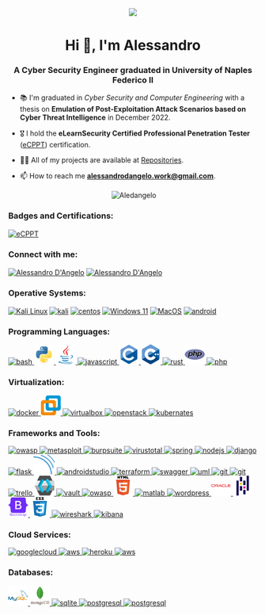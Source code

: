 <div id="header" align="center">
  <img src="https://media.giphy.com/media/iIGT8Y1rOYhBpdHh1C/giphy.gif" width="100"/>
</div>

<h1 align="center">Hi 👋, I'm Alessandro</h1>
<h3 align="center">A Cyber Security Engineer graduated in University of Naples Federico II</h3>

<!-- <p align="left"> <img src="https://komarev.com/ghpvc/?username=Aledangelo" alt="Aledangelo" /> </p> -->

- 📚 I'm graduated in _Cyber Security and Computer Engineering_ with a thesis on **Emulation of Post-Exploitation Attack Scenarios based on Cyber Threat Intelligence** in December 2022.

- 🎖️ I hold the **eLearnSecurity Certified Professional Penetration Tester** ([eCPPT](https://ine.com/learning/certifications/external/elearnsecurity-mobile-application-penetration-tester)) certification.
 
- 👨‍💻 All of my projects are available at [Repositories](https://github.com/Aledangelo?tab=repositories).

- 📫 How to reach me **alessandrodangelo.work@gmail.com**.


<p align="center">&nbsp;<img align="center" src="https://github-readme-stats.vercel.app/api?username=Aledangelo&show_icons=true&locale=en" alt="Aledangelo" /></p>

<h3 align="left">Badges and Certifications:</h3>
<p align="left">
  <a href="https://certs.ine.com/c27a8362-6132-4755-a853-f862f6571d4a#gs.9i9vsd" target="blank"><img align="center" src="https://templates.images.credential.net/16947190403078086581199361007762.png" alt="eCPPT" height="120" /></a> 
</p>

<h3 align="left">Connect with me:</h3>
<p align="left">
  <a href="https://www.linkedin.com/in/alessandro-d%E2%80%99angelo-6a0848206/" target="blank"><img align="center" src="https://raw.githubusercontent.com/rahuldkjain/github-profile-readme-generator/master/src/images/icons/Social/linked-in-alt.svg" alt="Alessandro D'Angelo" height="30" width="40" /></a> 
  <a href="https://x.com/403F0rbdn" target="blank"><img align="center" src="https://www.vectorlogo.zone/logos/x/x-icon.svg" alt="Alessandro D'Angelo" height="30" width="40" /></a> 
</p>

<h3 align="left">Operative Systems:</h3>
<p align="left">
  <a href="https://www.kali.org/" target="blank"><img align="center" src="https://upload.vectorlogo.zone/logos/kali/images/324c35f9-62e7-40d5-8d50-3d64fa06ad0e.svg" alt="Kali Linux" height="60" /></a>
  <a href="https://ubuntu.com/" target="blank"><img align="center" src="https://www.vectorlogo.zone/logos/ubuntu/ubuntu-icon.svg" alt="kali" height="40" /></a>
  <a href="https://www.centos.org/" target="blank"><img align="center" src="https://www.vectorlogo.zone/logos/centos/centos-icon.svg" alt="centos" height="40" /></a>
  <a href="https://www.microsoft.com/software-download/windows11" target="blank"><img align="center" src="https://raw.githubusercontent.com/loganmarchione/homelab-svg-assets/80b6b632a4cce01b3d91ad943e3e6391d2d60745/assets/windows10.svg" alt="Windows 11" height="40" /></a>
  <a href="https://www.apple.com/it/macos/sonoma/" target="blank"><img align="center" src="https://raw.githubusercontent.com/leungwensen/svg-icon/8b84d725b0d2be8f5d87cac7f2c386682ce43563/dist/svg/logos/macosx.svg" alt="MacOS" height="40" /></a>
  <a href="https://www.android.com/intl/en_en/" target="blank"><img align="center" src="https://www.vectorlogo.zone/logos/android/android-icon.svg" alt="android" height="40" /></a>
</p>

<h3 align="left">Programming Languages:</h3>
<p align="left">
<a href="https://www.gnu.org/software/bash/" target="_blank" rel="noreferrer"> <img src="https://www.vectorlogo.zone/logos/gnu_bash/gnu_bash-icon.svg" alt="bash" width="40" height="40"/> </a>
<a href="https://www.python.org" target="_blank" rel="noreferrer"> <img src="https://raw.githubusercontent.com/devicons/devicon/master/icons/python/python-original.svg" alt="python" width="40" height="40"/> </a>
<a href="https://www.java.com" target="_blank" rel="noreferrer"> <img src="https://raw.githubusercontent.com/devicons/devicon/master/icons/java/java-original.svg" alt="java" width="40" height="40"/> </a>
<a href="https://javascript.info/" target="_blank" rel="noreferrer"> <img src="https://www.vectorlogo.zone/logos/javascript/javascript-icon.svg" alt="javascript" width="40" height="40"/> </a>
<a href="https://www.cprogramming.com/" target="_blank" rel="noreferrer"> <img src="https://raw.githubusercontent.com/devicons/devicon/master/icons/c/c-original.svg" alt="c" width="40" height="40"/> </a>
<a href="https://www.w3schools.com/cpp/" target="_blank" rel="noreferrer"> <img src="https://raw.githubusercontent.com/devicons/devicon/master/icons/cplusplus/cplusplus-original.svg" alt="cplusplus" width="40" height="40"/> </a>
<a href="https://www.rust-lang.org/" target="_blank" rel="noreferrer"> <img src="https://www.vectorlogo.zone/logos/rust-lang/rust-lang-icon.svg" alt="rust" height="40"/> </a>
<a href="https://www.php.net" target="_blank" rel="noreferrer"> <img src="https://raw.githubusercontent.com/devicons/devicon/master/icons/php/php-original.svg" alt="php" width="40" height="40"/> </a>
<a href="https://learn.microsoft.com/en-us/powershell/scripting/overview?view=powershell-7.4" target="_blank" rel="noreferrer"> <img src="https://upload.vectorlogo.zone/logos/microsoft_powershell/images/1ba9f345-6513-4bef-a85e-4636d21b98b7.svg" alt="php" width="40" height="40"/> </a>
</p>

<h3 align="left">Virtualization:</h3>
<p align="left">
<a href="https://www.docker.com/" target="_blank" rel="noreferrer"> <img src="https://www.vectorlogo.zone/logos/docker/docker-official.svg" alt="docker" height="40"/> </a>
<a href="https://www.vmware.com" target="_blank" rel="noreferrer"> <img src="https://raw.githubusercontent.com/walkxcode/dashboard-icons/93ab09fc0a7a0134a9274af73a572843c480163a/svg/vmware-workstation.svg" alt="vmware" height="40"/> </a>
<a href="https://www.virtualbox.org/" target="_blank" rel="noreferrer"> <img src="https://www.vectorlogo.zone/logos/virtualbox/virtualbox-icon.svg" alt="virtualbox" height="40"/> </a>
<a href="https://www.openstack.org/" target="_blank" rel="noreferrer"> <img src="https://www.vectorlogo.zone/logos/openstack/openstack-icon.svg" alt="openstack" height="40"/> </a>
<a href="https://kubernetes.io/it/" target="_blank" rel="noreferrer"> <img src="https://www.vectorlogo.zone/logos/kubernetes/kubernetes-icon.svg" alt="kubernates" height="40"/> </a>
</p>

<h3 align="left">Frameworks and Tools:</h3>
<p align="left"> 
<a href="https://owasp.org/" target="_blank" rel="noreferrer"> <img src="https://upload.vectorlogo.zone/logos/owasp/images/d94aaf2a-2dff-4b80-829f-bebf5df933a3.svg" alt="owasp" height="40"/> </a>
<a href="https://www.metasploit.com/" target="_blank" rel="noreferrer"> <img src="https://raw.githubusercontent.com/PapirusDevelopmentTeam/papirus-icon-theme/b4c51e297e9151289578f9b924c49a2b250a1d32/Papirus/64x64/apps/metasploit.svg" alt="metasploit" height="40"/> </a>
<a href="https://portswigger.net/burp" target="_blank" rel="noreferrer"> <img src="https://raw.githubusercontent.com/simple-icons/simple-icons/cffa080ca9470893355db2e4e9588823953c89ce/icons/burpsuite.svg" alt="burpsuite" height="40"/> </a>
<a href="https://www.virustotal.com/gui/home/upload" target="_blank" rel="noreferrer"> <img src="https://www.vectorlogo.zone/logos/virustotal/virustotal-icon.svg" alt="virustotal" height="40"/> </a>
<a href="https://spring.io/" target="_blank" rel="noreferrer"> <img src="https://www.vectorlogo.zone/logos/springio/springio-icon.svg" alt="spring" height="40"/> </a>
<a href="https://nodejs.org/en/" target="_blank" rel="noreferrer"> <img src="https://www.vectorlogo.zone/logos/nodejs/nodejs-icon.svg" alt="nodejs" width="40" height="40"/> </a>
<a href="https://www.djangoproject.com/" target="_blank" rel="noreferrer"> <img src="https://www.vectorlogo.zone/logos/djangoproject/djangoproject-icon.svg" alt="django" height="40"/> </a>
<a href="https://flask.palletsprojects.com/" target="_blank" rel="noreferrer"> <img src="https://www.vectorlogo.zone/logos/pocoo_flask/pocoo_flask-icon.svg" alt="flask" width="40" height="40"/> </a>
<a href="https://www.sonarsource.com/products/sonarqube/" target="_blank" rel="noreferrer"> <img src="https://raw.githubusercontent.com/walkxcode/dashboard-icons/93ab09fc0a7a0134a9274af73a572843c480163a/svg/sonarqube.svg" alt="sonarqube" height="40"/> </a>
<a href="https://developer.android.com/studio" target="_blank" rel="noreferrer"> <img src="https://upload.vectorlogo.zone/logos/android_studio/images/7e1c4157-703e-4a97-a776-96d407fc6580.svg" alt="androidstudio" height="50"/> </a>
<a href="https://www.terraform.io/" target="_blank" rel="noreferrer"> <img src="https://www.vectorlogo.zone/logos/terraformio/terraformio-icon.svg" alt="terraform" height="50"/> </a>
<a href="https://swagger.io/" target="_blank" rel="noreferrer"> <img src="https://raw.githubusercontent.com/gilbarbara/logos/52addcaa18dfecb4df77f3ee0753dca6b98187ad/logos/swagger.svg" alt="swagger" width="40" height="40"/> </a>
<a href="https://en.wikipedia.org/wiki/Unified_Modeling_Language" target="_blank" rel="noreferrer"> <img src="https://upload.wikimedia.org/wikipedia/commons/thumb/d/d5/UML_logo.svg/400px-UML_logo.svg.png?20201218070520" alt="uml" height="40"/> </a>
<a href="https://code.visualstudio.com/" target="_blank" rel="noreferrer"> <img src="https://www.vectorlogo.zone/logos/visualstudio_code/visualstudio_code-icon.svg" alt="git" width="40" height="40"/> </a>
<a href="https://git-scm.com/" target="_blank" rel="noreferrer"> <img src="https://www.vectorlogo.zone/logos/git-scm/git-scm-icon.svg" alt="git" width="40" height="40"/> </a>
<a href="https://trello.com/home.html" target="_blank" rel="noreferrer"> <img src="https://www.vectorlogo.zone/logos/trello/trello-icon.svg" alt="trello  " width="40" height="40"/> </a>
<a href="https://www.keycloak.org/" target="_blank" rel="noreferrer"> <img src="https://raw.githubusercontent.com/cncf/artwork/48c0bc4da900c8eac334709d174ed7fd20bb045c/projects/keycloak/icon/color/keycloak-icon-color.svg" alt="keycloak" width="40" height="40"/> </a>
<a href="https://www.hashicorp.com/products/vault" target="_blank" rel="noreferrer"> <img src="https://www.vectorlogo.zone/logos/vaultproject/vaultproject-icon.svg" alt="vault"  height="40"/> </a> 
<a href="https://www.nist.gov/news-events/news/2024/05/nist-launches-aria-new-program-advance-sociotechnical-testing-and" target="_blank" rel="noreferrer"> <img src="https://www.vectorlogo.zone/logos/nist/nist-ar21.svg" alt="owasp" height="40"/> </a>
<a href="https://www.w3.org/html/" target="_blank" rel="noreferrer"> <img src="https://raw.githubusercontent.com/devicons/devicon/master/icons/html5/html5-original-wordmark.svg" alt="html5" width="40" height="40"/> </a> 
<a href="https://www.mathworks.com/" target="_blank" rel="noreferrer"> <img src="https://upload.wikimedia.org/wikipedia/commons/2/21/Matlab_Logo.png" alt="matlab" width="40" height="40"/> </a>
<a href="https://wordpress.com/" target="_blank" rel="noreferrer"> <img src="https://www.vectorlogo.zone/logos/wordpress/wordpress-icon.svg" alt="wordpress" width="40" height="40"/> </a>
<a href="https://www.oracle.com/" target="_blank" rel="noreferrer"> <img src="https://raw.githubusercontent.com/devicons/devicon/master/icons/oracle/oracle-original.svg" alt="oracle" width="40" height="40"/> </a> 
<a href="https://pandas.pydata.org/" target="_blank" rel="noreferrer"> <img src="https://raw.githubusercontent.com/devicons/devicon/2ae2a900d2f041da66e950e4d48052658d850630/icons/pandas/pandas-original.svg" alt="pandas" width="40" height="40"/> </a>  
<a href="https://getbootstrap.com" target="_blank" rel="noreferrer"> <img src="https://raw.githubusercontent.com/devicons/devicon/master/icons/bootstrap/bootstrap-plain-wordmark.svg" alt="bootstrap" width="40" height="40"/> </a> 
<a href="https://www.w3schools.com/css/" target="_blank" rel="noreferrer"> <img src="https://raw.githubusercontent.com/devicons/devicon/master/icons/css3/css3-original-wordmark.svg" alt="css3" width="40" height="40"/> </a>
<a href="https://www.wireshark.org/" target="_blank" rel="noreferrer"> <img src="https://www.vectorlogo.zone/logos/wireshark/wireshark-icon.svg" alt="wireshark" width="40" height="40"/> </a>
<a href="https://www.elastic.co/kibana" target="_blank" rel="noreferrer"> <img src="https://www.vectorlogo.zone/logos/elasticco_kibana/elasticco_kibana-icon.svg" alt="kibana" width="40" height="40"/> </a>
</p>

<h3 align="left">Cloud Services:</h3>
<p align="left">
<a href="https://cloud.google.com/gcp/" target="_blank" rel="noreferrer"> <img src="https://www.vectorlogo.zone/logos/google_cloud/google_cloud-icon.svg" alt="googlecloud" width="40" height="40"/> </a>
<a href="https://aws.amazon.com/" target="_blank" rel="noreferrer"> <img src="https://www.vectorlogo.zone/logos/amazon_aws/amazon_aws-icon.svg" alt="aws" width="40" height="40"/> </a>
<a href="https://heroku.com" target="_blank" rel="noreferrer"> <img src="https://www.vectorlogo.zone/logos/heroku/heroku-icon.svg" alt="heroku" width="40" height="40"/> </a>
<a href="https://www.cloud.it/home.aspx" target="_blank" rel="noreferrer"> <img src="https://external-content.duckduckgo.com/iu/?u=http%3A%2F%2Ftech.eu%2Fwp-content%2Fuploads%2F2017%2F06%2Flogo-aruba-cloud.png&f=1&nofb=1&ipt=1128918bf691b87851af6cc9d78d64fd180d6c3c6556e453c26405fd5439d821&ipo=images" alt="aws"  height="40"/> </a> 
</p>

<h3 align="left">Databases:</h3>
<p align="left">
<a href="https://www.mysql.com/" target="_blank" rel="noreferrer"> <img src="https://raw.githubusercontent.com/devicons/devicon/master/icons/mysql/mysql-original-wordmark.svg" alt="mysql" width="40" height="40"/> </a> 
<a href="https://www.mongodb.com/" target="_blank" rel="noreferrer"> <img src="https://raw.githubusercontent.com/devicons/devicon/master/icons/mongodb/mongodb-original-wordmark.svg" alt="mongodb" width="40" height="40"/> </a> 
<a href="https://www.sqlite.org/index.html" target="_blank" rel="noreferrer"> <img src="https://www.vectorlogo.zone/logos/sqlite/sqlite-icon.svg" alt="sqlite" width="40" height="40"/> </a>
<a href="https://www.postgresql.org/" target="_blank" rel="noreferrer"> <img src="https://www.vectorlogo.zone/logos/postgresql/postgresql-icon.svg" alt="postgresql" width="40" height="40"/> </a>
<a href="https://mariadb.org/" target="_blank" rel="noreferrer"> <img src="https://www.vectorlogo.zone/logos/mariadb/mariadb-ar21.svg" alt="postgresql"  height="40"/> </a>
</p>

<!-- <p><img align="left" src="https://github-readme-stats.vercel.app/api/top-langs?username=Aledangelo&show_icons=true&locale=en&layout=compact" alt="giuseppericcio" /></p> -->
